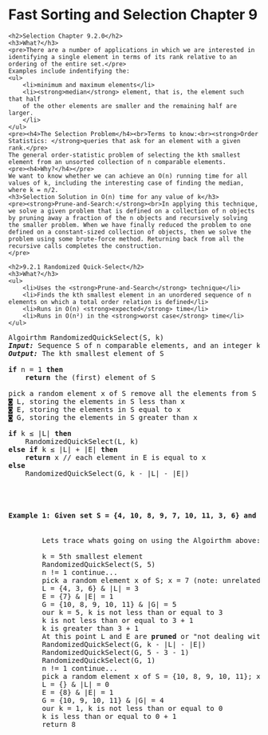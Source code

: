 <div class="show-content user_content clearfix enhanced">
    <h1 class="page-title">Fast Sorting and Selection Chapter 9</h1>

<!-- chapter 9.2.0 -->
    <h2>Selection Chapter 9.2.0</h2>
    <h3>What?</h3>
    <pre>There are a number of applications in which we are interested in identifying a single element in terms of its rank relative to an ordering of the entire set.</pre>
    Examples include indentifying the:
    <ul>
        <li>minimum and maximum elements</li>
        <li><strong>median</strong> element, that is, the element such that half
        of the other elements are smaller and the remaining half are larger.
        </li>
    </ul>
    <pre><h4>The Selection Problem</h4><br>Terms to know:<br><strong>Order Statistics: </strong>queries that ask for an element with a given rank.</pre>
    The general order-statistic problem of selecting the kth smallest element from an unsorted collection of n comparable elements.
    <pre><h4>Why?</h4></pre>
    We want to know whether we can achieve an O(n) running time for all values of k, including the interesting case of finding the median, where k = n/2.
    <h3>Selection Solution in O(n) time for any value of k</h3>
    <pre><strong>Prune-and-Search:</strong><br>In applying this technique, we solve a given problem that is defined on a collection of n objects by pruning away a fraction of the n objects and recursively solving the smaller problem. When we have finally reduced the problem to one defined on a constant-sized collection of objects, then we solve the problem using some brute-force method. Returning back from all the recursive calls completes the construction.
    </pre>

<!-- chapter 9.2.1 -->
    <h2>9.2.1 Randomized Quick-Select</h2>
    <h3>What?</h3>
    <ul>
        <li>Uses the <strong>Prune-and-Search</strong> technique</li>
        <li>Finds the kth smallest element in an unordered sequence of n elements on which a total order relation is defined</li>
        <li>Runs in O(n) <strong>expected</strong> time</li>
        <li>Runs in O(n²) in the <strong>worst case</strong> time</li>
    </ul>
   <pre>Algoirthm RandomizedQuickSelect(S, k)
<strong><em>Input:</em></strong> Sequence S of n comparable elements, and an integer k ∈ [1, n] 
<strong><em>Output:</em></strong> The kth smallest element of S

<strong>if</strong> n = 1 <strong>then</strong> 
<strong>    return</strong> the (first) element of S 

pick a random element x of S remove all the elements from S and put them into three sequences:
◙ L, storing the elements in S less than x 
◙ E, storing the elements in S equal to x 
◙ G, storing the elements in S greater than x 

<strong>if</strong> k ≤ |L| <strong>then</strong> 
&nbsp;   RandomizedQuickSelect(L, k) 
<strong>else if</strong> k ≤ |L| + |E| <strong>then
&nbsp;   </strong><strong>return</strong> x // each element in E is equal to x
<strong>else</strong> 
    RandomizedQuickSelect(G, k - |L| - |E|)
    <br>
        <h4>Example 1: Given set S = {4, 10, 8, 9, 7, 10, 11, 3, 6} and n = 9; find median k = n / 2 "ceiling"</h4>
        Lets trace whats going on using the Algoirthm above:

        k = 5th smallest element
        RandomizedQuickSelect(S, 5)
        n != 1 continue...
        pick a random element x of S; x = 7 (note: unrelated to k)
        L = {4, 3, 6} &amp; |L| = 3
        E = {7} &amp; |E| = 1
        G = {10, 8, 9, 10, 11} &amp; |G| = 5
        our k = 5, k is not less than or equal to 3
        k is not less than or equal to 3 + 1
        k is greater than 3 + 1
        At this point L and E are <strong>pruned</strong> or "not dealing with"
        RandomizedQuickSelect(G, k - |L| - |E|)
        RandomizedQuickSelect(G, 5 - 3 - 1)
        RandomizedQuickSelect(G, 1)
        n != 1 continue...
        pick a random element x of S = {10, 8, 9, 10, 11}; x = 8 (note: unrelated to k we could have picked 11 we still get 8 as the 5th smallest element..)
        L = {} &amp; |L| = 0
        E = {8} &amp; |E| = 1
        G = {10, 9, 10, 11} &amp; |G| = 4
        our k = 1, k is not less than or equal to 0
        k is less than or equal to 0 + 1
        return 8
        </pre>

</div>
